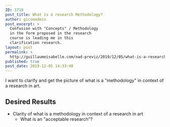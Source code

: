 ```yaml
---
ID: 1718
post_title: What is a research Methodology?
author: gicomadmin
post_excerpt: >
  Confusion with "Concepts" / Methodology
  in the form proposed in the research
  course is leading me in this
  clarification research.
layout: post
permalink: >
  http://guillaumeisabelle.com/nad-previz/2019/12/05/what-is-a-research-methodology/
published: true
post_date: 2019-12-05 14:33:48
---
```

<!-- wp:paragraph -->

I want to clarify and get the picture of what is a "methodology" in context of a research in art.

<!-- /wp:paragraph -->

<!-- wp:heading -->

## Desired Results

<!-- /wp:heading -->

<!-- wp:list -->

*   Clarity of what is a methodology in context of a research in art
    *   What is an "acceptable research"?

<!-- /wp:list -->